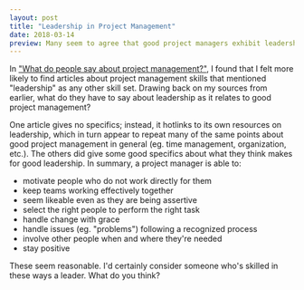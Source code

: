 ```yaml
---
layout: post
title: "Leadership in Project Management"
date: 2018-03-14
preview: Many seem to agree that good project managers exhibit leadership. What does this mean?
---
```


In ["What do people say about project management?"](http://jared-pri.me/2018/03/12/what-do-people-say-about-project-management/), I found that I felt more likely to find articles about project management skills that mentioned "leadership" as any other skill set. Drawing back on my sources from earlier, what do they have to say about leadership as it relates to good project management?

One article gives no specifics; instead, it hotlinks to its own resources on leadership, which in turn appear to repeat many of the same points about good project management in general (eg. time management, organization, etc.). The others did give some good specifics about what they think makes for good leadership. In summary, a project manager is able to:

- motivate people who do not work directly for them
- keep teams working effectively together
- seem likeable even as they are being assertive
- select the right people to perform the right task
- handle change with grace
- handle issues (eg. "problems") following a recognized process
- involve other people when and where they're needed
- stay positive

These seem reasonable. I'd certainly consider someone who's skilled in these ways a leader. What do you think?
